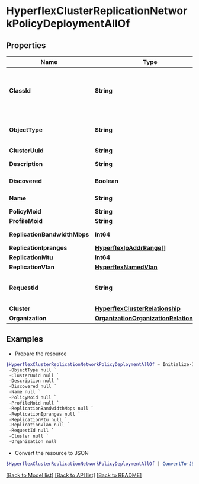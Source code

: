 # HyperflexClusterReplicationNetworkPolicyDeploymentAllOf
## Properties

Name | Type | Description | Notes
------------ | ------------- | ------------- | -------------
**ClassId** | **String** | The fully-qualified name of the instantiated, concrete type. This property is used as a discriminator to identify the type of the payload when marshaling and unmarshaling data. | [default to "hyperflex.ClusterReplicationNetworkPolicyDeployment"]
**ObjectType** | **String** | The fully-qualified name of the instantiated, concrete type. The value should be the same as the &#39;ClassId&#39; property. | [default to "hyperflex.ClusterReplicationNetworkPolicyDeployment"]
**ClusterUuid** | **String** | Uuid of the HyperFlex cluster. | [optional] [readonly] 
**Description** | **String** | Description from corresponding ClusterReplicationNetworkPolicy. | [optional] [readonly] 
**Discovered** | **Boolean** | True if record created by discovery on HyperFlex cluster. | [optional] 
**Name** | **String** | Name from corresponding ClusterReplicationNetworkPolicy. | [optional] [readonly] 
**PolicyMoid** | **String** | Deployed network policy moid. | [optional] [readonly] 
**ProfileMoid** | **String** | Deployed cluster profile moid. | [optional] [readonly] 
**ReplicationBandwidthMbps** | **Int64** | Bandwidth for the Replication network in Mbps. | [optional] [readonly] [default to 0]
**ReplicationIpranges** | [**HyperflexIpAddrRange[]**](HyperflexIpAddrRange.md) |  | [optional] 
**ReplicationMtu** | **Int64** | MTU for the Replication network. | [optional] [readonly] [default to 1500]
**ReplicationVlan** | [**HyperflexNamedVlan**](HyperflexNamedVlan.md) |  | [optional] 
**RequestId** | **String** | Unique request ID allowing retry of the same logical request following a transient communication failure. | [optional] [readonly] 
**Cluster** | [**HyperflexClusterRelationship**](HyperflexClusterRelationship.md) |  | [optional] 
**Organization** | [**OrganizationOrganizationRelationship**](OrganizationOrganizationRelationship.md) |  | [optional] 

## Examples

- Prepare the resource
```powershell
$HyperflexClusterReplicationNetworkPolicyDeploymentAllOf = Initialize-IntersightHyperflexClusterReplicationNetworkPolicyDeploymentAllOf  -ClassId null `
 -ObjectType null `
 -ClusterUuid null `
 -Description null `
 -Discovered null `
 -Name null `
 -PolicyMoid null `
 -ProfileMoid null `
 -ReplicationBandwidthMbps null `
 -ReplicationIpranges null `
 -ReplicationMtu null `
 -ReplicationVlan null `
 -RequestId null `
 -Cluster null `
 -Organization null
```

- Convert the resource to JSON
```powershell
$HyperflexClusterReplicationNetworkPolicyDeploymentAllOf | ConvertTo-JSON
```

[[Back to Model list]](../README.md#documentation-for-models) [[Back to API list]](../README.md#documentation-for-api-endpoints) [[Back to README]](../README.md)

